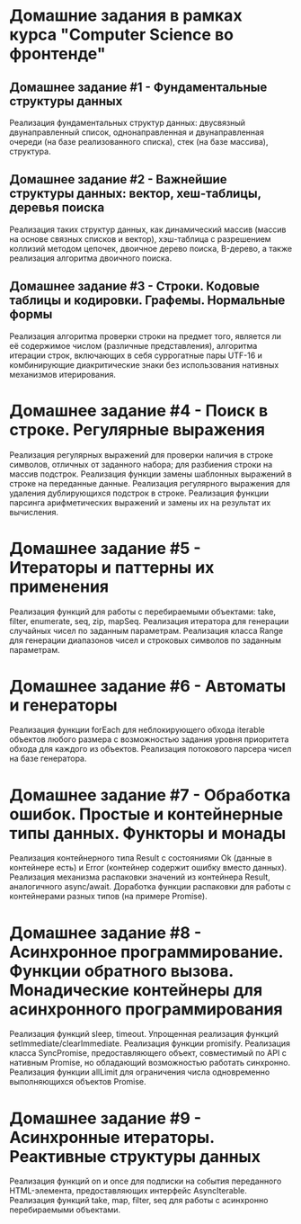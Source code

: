 # Домашние задания в рамках курса "Computer Science во фронтенде"

## Домашнее задание #1 - Фундаментальные структуры данных

Реализация фундаментальных структур данных: двусвязный двунаправленный список, однонаправленная и двунаправленная очереди (на базе реализованного списка), стек (на базе массива), структура.

## Домашнее задание #2 - Важнейшие структуры данных: вектор, хеш-таблицы, деревья поиска

Реализация таких структур данных, как динамический массив (массив на основе связных списков и вектор), хэш-таблица с разрешением коллизий методом цепочек, двоичное дерево поиска, B-дерево, а также реализация алгоритма двоичного поиска.

## Домашнее задание #3 - Строки. Кодовые таблицы и кодировки. Графемы. Нормальные формы

Реализация алгоритма проверки строки на предмет того, является ли её содержимое числом (различные представления), алгоритма итерации строк, включающих в себя суррогатные пары UTF-16 и комбинирующие диакритические знаки без использования нативных механизмов итерирования.

# Домашнее задание #4 - Поиск в строке. Регулярные выражения

Реализация регулярных выражений для проверки наличия в строке символов, отличных от заданного набора; для разбиения строки на массив подстрок. Реализация функции замены шаблонных выражений в строке на переданные данные. Реализация регулярного выражения для удаления дублирующихся подстрок в строке. Реализация функции парсинга арифметических выражений и замены их на результат их вычисления.

# Домашнее задание #5 - Итераторы и паттерны их применения

Реализация функций для работы с перебираемыми объектами: take, filter, enumerate, seq, zip, mapSeq. Реализация итератора для генерации случайных чисел по заданным параметрам. Реализация класса Range для генерации диапазонов чисел и строковых символов по заданным параметрам.

# Домашнее задание #6 - Автоматы и генераторы

Реализация функции forEach для неблокирующего обхода iterable объектов любого размера с возможностью задания уровня приоритета обхода для каждого из объектов. Реализация потокового парсера чисел на базе генератора.

# Домашнее задание #7 - Обработка ошибок. Простые и контейнерные типы данных. Функторы и монады

Реализация контейнерного типа Result с состояниями Ok (данные в контейнере есть) и Error (контейнер содержит ошибку вместо данных). Реализация механизма распаковки значений из контейнера Result, аналогичного async/await. Доработка функции распаковки для работы с контейнерами разных типов (на примере Promise).

# Домашнее задание #8 - Асинхронное программирование. Функции обратного вызова. Монадические контейнеры для асинхронного программирования

Реализация функций sleep, timeout. Упрощенная реализация функций setImmediate/clearImmediate. Реализация функции promisify. Реализация класса SyncPromise, предоставляющего объект, совместимый по API с нативным Promise, но обладающий возможностью работать синхронно. Реализация функции allLimit для ограничения числа одновременно выполняющихся объектов Promise.

# Домашнее задание #9 - Асинхронные итераторы. Реактивные структуры данных

Реализация функций on и once для подписки на события переданного HTML-элемента, предоставляющих интерфейс AsyncIterable. Реализация функций take, map, filter, seq для работы с асинхронно перебираемыми объектами.
